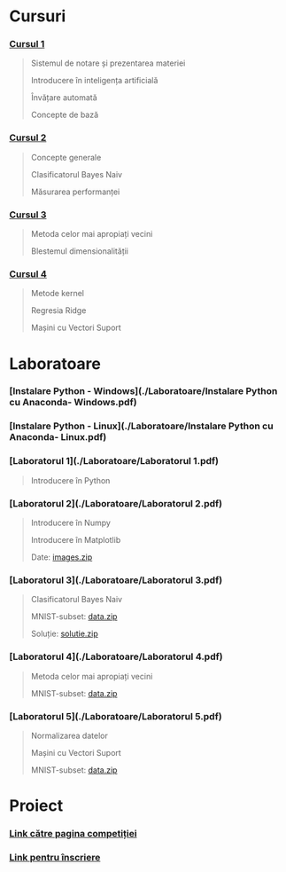 

# Cursuri

### [Cursul 1](./Cursuri/Curs1.pptx)
 
  > Sistemul de notare și prezentarea materiei
  >
  > Introducere în inteligența artificială
  >
  > Învățare automată
  >
  > Concepte de bază

### [Cursul 2](./Cursuri/Curs2.pptx)
 
  > Concepte generale
  >
  > Clasificatorul Bayes Naiv
  >
  > Măsurarea performanței
  
### [Cursul 3](./Cursuri/Curs3.pptx)
 
  > Metoda celor mai apropiați vecini
  >
  > Blestemul dimensionalității

### [Cursul 4](./Cursuri/Curs4.pptx)
 
  > Metode kernel
  >
  > Regresia Ridge
  >
  > Mașini cu Vectori Suport
  
# Laboratoare
### [Instalare Python - Windows](./Laboratoare/Instalare Python cu Anaconda- Windows.pdf)
### [Instalare Python - Linux](./Laboratoare/Instalare Python cu Anaconda- Linux.pdf)
### [Laboratorul 1](./Laboratoare/Laboratorul 1.pdf)

 > Introducere în Python
 
### [Laboratorul 2](./Laboratoare/Laboratorul 2.pdf)

 > Introducere în Numpy
 >
 > Introducere în Matplotlib
 >
 > Date: [images.zip](./Data/Laboratorul_2/images.zip)
 
### [Laboratorul 3](./Laboratoare/Laboratorul 3.pdf)

 > Clasificatorul Bayes Naiv
 > 
 > MNIST-subset: [data.zip](./Data/MNIST-subset/data.zip)
 >
 > Soluție: [solutie.zip](./solutii-lab/solutie_lab3.zip)
 
### [Laboratorul 4](./Laboratoare/Laboratorul 4.pdf)

 > Metoda celor mai apropiați vecini
 >  
 > MNIST-subset: [data.zip](./Data/MNIST-subset/data.zip)
 
### [Laboratorul 5](./Laboratoare/Laboratorul 5.pdf)

 > Normalizarea datelor
 > 
 > Mașini cu Vectori Suport 
 >
 > MNIST-subset: [data.zip](./Data/MNIST-subset/data.zip)
 
# Proiect
### [Link către pagina competiției](https://www.kaggle.com/c/ml-unibuc-2019-24)
### [Link pentru înscriere](https://www.kaggle.com/t/6fb65338657b4534a90a8be204a0086a)
 

